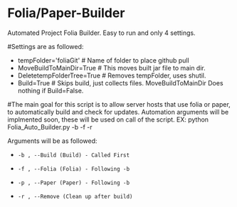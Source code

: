# Folia/Paper-Builder
Automated Project Folia Builder. Easy to run and only 4 settings.

#Settings are as followed:
  - tempFolder='foliaGit' # Name of folder to place github pull
  - MoveBuildToMainDir=True # This moves built jar file to main dir.
  - DeletetempFolderTree=True # Removes tempFolder, uses shutil.
  - Build=True # Skips build, just collects files. MoveBuildToMainDir Does nothing if Build=False.


#The main goal for this script is to allow server hosts that use folia or paper, to automatically build and check for updates. Automation arguments will be implmented soon, these will be used on call of the script. EX: python Folia_Auto_Builder.py -b -f -r

Arguments will be as followed:
-     -b , --Build (Build) - Called First
-     -f , --Folia (Folia) - Following -b
-     -p , --Paper (Paper) - Following -b
-     -r , --Remove (Clean up after build)

